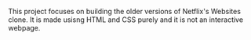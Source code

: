 This project focuses on building the older versions of Netflix's Websites clone.
It is made usisng HTML and CSS purely and it is not an interactive webpage. 
